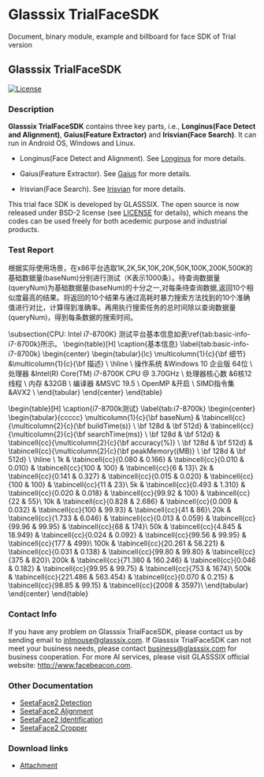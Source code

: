 # Glasssix TrialFaceSDK
Document, binary module, example and billboard for face SDK of Trial version

## Glasssix TrialFaceSDK 

[![License](https://img.shields.io/badge/license-BSD-blue.svg)](LICENSE)

### Description

**Glasssix TrialFaceSDK** contains three key parts, i.e., **Longinus(Face Detect and Alignment)**, **Gaius(Feature Extractor)** and **Irisvian(Face Search)**. It can run in Android OS, Windows and Linux.

* Longinus(Face Detect and Alignment). See [Longinus](./doc/Longinus.md) for more details. 

* Gaius(Feature Extractor). See [Gaius](./doc/Gaius.md) for more details.

* Irisvian(Face Search). See [Irisvian](./doc/Irisvian.md) for more details. 

This trial face SDK is developed by GLASSSIX. The open source is now released under BSD-2 license (see [LICENSE](LICENSE) for details), which means the codes can be used freely for both acedemic purpose and industrial products.


### Test Report

根据实际使用场景，在x86平台选取1K,2K,5K,10K,20K,50K,100K,200K,500K的基础数据量(baseNum)分别进行测试（K表示1000条）。待查询数据量(queryNum)为基础数据量(baseNum)的十分之一,对每条待查询数据,返回10个相似度最高的结果。将返回的10个结果与通过高耗时暴力搜索方法找到的10个准确值进行对比，计算得到准确率。再用执行搜索任务的总时间除以查询数据量(queryNum)，得到每条数据的搜索时间。

\subsection{CPU: Intel i7-8700K}
测试平台基本信息如表\ref{tab:basic-info-i7-8700k}所示。
\begin{table}[H]
	\caption{基本信息}
	\label{tab:basic-info-i7-8700k}
	\begin{center}
		\begin{tabular}{lc}
			\multicolumn{1}{c}{\bf 细节}  &\multicolumn{1}{c}{\bf 描述}
			\\ \hline \\
			操作系统         &Windows 10 企业版 64位 \\
			处理器           &Intel(R) Core(TM) i7-8700K CPU @ 3.70GHz \\
			处理器核心数     &6核12线程 \\
			内存             &32GB \\
			编译器           &MSVC 19.5 \\
			OpenMP           &开启 \\
			SIMD指令集       &AVX2 \\
		\end{tabular}
	\end{center}
\end{table}


\begin{table}[H]
	\caption{i7-8700k测试}
	\label{tab:i7-8700k}
	\begin{center}
		\begin{tabular}{ccccc}
			\multicolumn{1}{c}{\bf baseNum}  & \tabincell{cc}{\multicolumn{2}{c}{\bf buildTime(s)} \\ \bf 128d & \bf 512d} & \tabincell{cc}{\multicolumn{2}{c}{\bf searchTime(ms)} \\ \bf 128d & \bf 512d} & \tabincell{cc}{\multicolumn{2}{c}{\bf accuracy(\%)} \\ \bf 128d & \bf 512d} & \tabincell{cc}{\multicolumn{2}{c}{\bf peakMemory((MB)} \\ \bf 128d & \bf 512d}
			\\ \hline \\
			1k & \tabincell{cc}{0.080 & 0.166} & \tabincell{cc}{0.010 & 0.010} & \tabincell{cc}{100 & 100} & \tabincell{cc}{6 & 13}\\
			2k & \tabincell{cc}{0.141 & 0.327} & \tabincell{cc}{0.015 & 0.020} & \tabincell{cc}{100 & 100} & \tabincell{cc}{11 & 23}\\
			5k & \tabincell{cc}{0.493 & 1.310} & \tabincell{cc}{0.020 & 0.018} & \tabincell{cc}{99.92 & 100} & \tabincell{cc}{22 & 55}\\
			10k & \tabincell{cc}{0.828 & 2.686} & \tabincell{cc}{0.009 & 0.032} & \tabincell{cc}{100 & 99.93} & \tabincell{cc}{41 & 86}\\
			20k & \tabincell{cc}{1.733 & 6.046} & \tabincell{cc}{0.013 & 0.059} & \tabincell{cc}{99.96 & 99.95} & \tabincell{cc}{68 & 174}\\
			50k & \tabincell{cc}{4.845 & 18.949} & \tabincell{cc}{0.024 & 0.092} & \tabincell{cc}{99.56 & 99.95} & \tabincell{cc}{177 & 499}\\
			100k & \tabincell{cc}{20.261 & 58.221} & \tabincell{cc}{0.031 & 0.138} & \tabincell{cc}{99.80 & 99.80} & \tabincell{cc}{375 & 820}\\
			200k & \tabincell{cc}{71.380 & 160.246} & \tabincell{cc}{0.046 & 0.182} & \tabincell{cc}{99.95 & 99.75} & \tabincell{cc}{753 & 1674}\\
			500k & \tabincell{cc}{221.486 & 563.454} & \tabincell{cc}{0.070 & 0.215} & \tabincell{cc}{98.85 & 99.15} & \tabincell{cc}{2008 & 3597}\\
		\end{tabular}
	\end{center}
\end{table}

### Contact Info

If you have any problem on Glasssix TrialFaceSDK, please contact us by sending email to inlmouse@glasssix.com.
If Glasssix TrialFaceSDK can not meet your business needs, please contact business@glasssix.com for business cooperation. For more AI services, please visit GLASSSIX official website: http://www.facebeacon.com.


### Other Documentation

* [SeetaFace2 Detection](./FaceDetection/README.md)
* [SeetaFace2 Alignment](./FaceAlignment/README.md)
* [SeetaFace2 Identification](./FaceIdentification/README.md)
* [SeetaFace2 Cropper](./FaceCropper/README.md)

### Download links

* [Attachment](./attachment/README.md)
